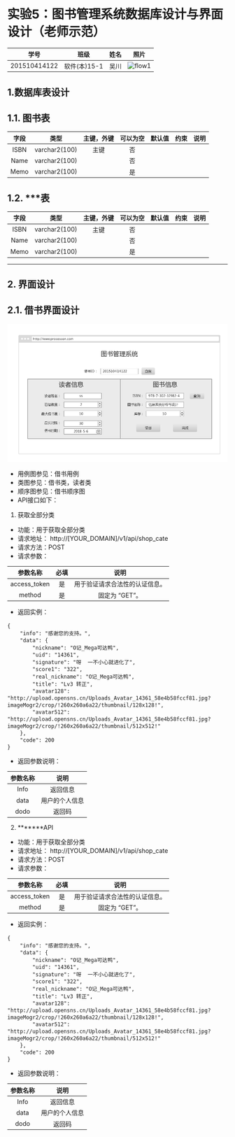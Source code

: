 # 实验5：图书管理系统数据库设计与界面设计（老师示范）
|学号|班级|姓名|照片|
|:-------:|:-------------: | :----------:|:---:|
|201510414122|软件(本)15-1|吴川|![flow1](../myself.jpg)|

## 1.数据库表设计

## 1.1. 图书表
|字段|类型|主键，外键|可以为空|默认值|约束|说明|
|:-------:|:-------------:|:------:|:----:|:---:|:----:|:-----|
|ISBN|varchar2(100)|主键|否||||
|Name|varchar2(100)| |否||||
|Memo|varchar2(100)| |是||||

## 1.2. ***表
|字段|类型|主键，外键|可以为空|默认值|约束|说明|
|:-------:|:-------------:|:------:|:----:|:---:|:----:|:-----|
|ISBN|varchar2(100)|主键|否||||
|Name|varchar2(100)| |否||||
|Memo|varchar2(100)| |是||||

***

## 2. 界面设计
## 2.1. 借书界面设计
![pic1](pic1.png)
- 用例图参见：借书用例
- 类图参见：借书类，读者类
- 顺序图参见：借书顺序图
- API接口如下：

1. 获取全部分类

- 功能：用于获取全部分类
- 请求地址： http://[YOUR_DOMAIN]/v1/api/shop_cate
- 请求方法：POST
- 请求参数：

|参数名称|必填|说明|
|:-------:|:-------------: | :----------:|
|access_token|是|用于验证请求合法性的认证信息。 |
|method|是|固定为 “GET”。|

- 返回实例：
```
{
    "info": "感谢您的支持。",
    "data": {
        "nickname": "O记_Mega可达鸭",
        "uid": "14361",
        "signature": "呀  一不小心就进化了",
        "score1": "322",
        "real_nickname": "O记_Mega可达鸭",
        "title": "Lv3 转正",
        "avatar128": "http://upload.opensns.cn/Uploads_Avatar_14361_58e4b58fccf81.jpg?imageMogr2/crop/!260x260a6a22/thumbnail/128x128!",
        "avatar512": "http://upload.opensns.cn/Uploads_Avatar_14361_58e4b58fccf81.jpg?imageMogr2/crop/!260x260a6a22/thumbnail/512x512!"
    },
    "code": 200
}
```
- 返回参数说明：
    
|参数名称|说明|
|:-------:|:-------------: |
|Info|返回信息|
|data|用户的个人信息|
|dodo|返回码|

2. *******API
- 功能：用于获取全部分类
- 请求地址： http://[YOUR_DOMAIN]/v1/api/shop_cate
- 请求方法：POST
- 请求参数：

|参数名称|必填|说明|
|:-------:|:-------------: | :----------:|
|access_token|是|用于验证请求合法性的认证信息。 |
|method|是|固定为 “GET”。|

- 返回实例：
```
{
    "info": "感谢您的支持。",
    "data": {
        "nickname": "O记_Mega可达鸭",
        "uid": "14361",
        "signature": "呀  一不小心就进化了",
        "score1": "322",
        "real_nickname": "O记_Mega可达鸭",
        "title": "Lv3 转正",
        "avatar128": "http://upload.opensns.cn/Uploads_Avatar_14361_58e4b58fccf81.jpg?imageMogr2/crop/!260x260a6a22/thumbnail/128x128!",
        "avatar512": "http://upload.opensns.cn/Uploads_Avatar_14361_58e4b58fccf81.jpg?imageMogr2/crop/!260x260a6a22/thumbnail/512x512!"
    },
    "code": 200
}
```
- 返回参数说明：
    
|参数名称|说明|
|:-------:|:-------------: |
|Info|返回信息|
|data|用户的个人信息|
|dodo|返回码|


 
